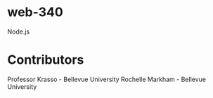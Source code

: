 # web-340
Node.js

# Contributors
Professor Krasso - Bellevue University
Rochelle Markham - Bellevue University
